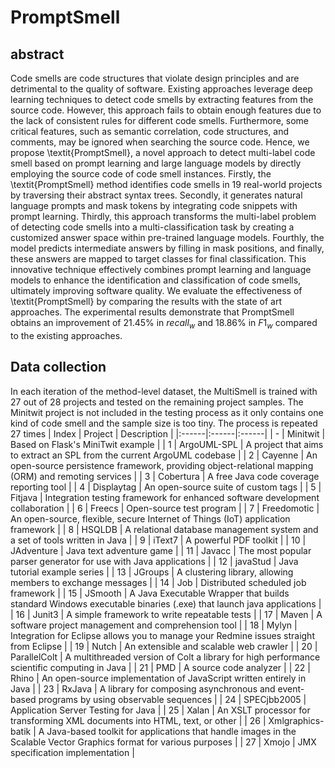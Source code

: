 # PromptSmell

## abstract
Code smells are code structures that violate design principles and are detrimental to the quality of software. Existing approaches leverage deep learning techniques to detect code smells by extracting features from the source code. However, this approach fails to obtain enough features due to the lack of consistent rules for different code smells. Furthermore, some critical features, such as semantic correlation, code structures, and comments, may be ignored when searching the source code. Hence, we propose \textit{PromptSmell}, a novel approach to detect multi-label code smell based on prompt learning and large language models by directly employing the source code of code smell instances. Firstly, the \textit{PromptSmell} method identifies code smells in 19 real-world projects by traversing their abstract syntax trees. Secondly, it generates natural language prompts and mask tokens by integrating code snippets with prompt learning. Thirdly, this approach transforms the multi-label problem of detecting code smells into a multi-classification task by creating a customized answer space within pre-trained language models. Fourthly, the model predicts intermediate answers by filling in mask positions, and finally, these answers are mapped to target classes for final classification. This innovative technique effectively combines prompt learning and language models to enhance the identification and classification of code smells, ultimately improving software quality. We evaluate the effectiveness of \textit{PromptSmell} by comparing the results with the state of art approaches. The experimental results demonstrate that PromptSmell obtains an improvement of 21.45% in $recall_{w}$ and 18.86% in $F1_{w}$ compared to the existing approaches.

## Data collection
In each iteration of the method-level dataset, the MultiSmell is trained with 27 out of 28 projects and tested on the remaining project samples. The Minitwit project is not included in the testing process as it only contains one kind of code smell and the sample size is too tiny. The process is repeated 27 times
| Index | Project | Description |
|:------|:------|:------|
| - | Minitwit | Based on Flask's MiniTwit example |
| 1 | ArgoUML-SPL | A project that aims to extract an SPL from the current ArgoUML codebase |
| 2 | Cayenne | An open-source persistence framework, providing object-relational mapping (ORM) and remoting services |
| 3 | Cobertura | A free Java code coverage reporting tool |
| 4 | Displaytag | An open-source suite of custom tags |
| 5 | Fitjava | Integration testing framework for enhanced software development collaboration |
| 6 | Freecs | Open-source test program |
| 7 | Freedomotic | An open-source, flexible, secure Internet of Things (IoT) application framework |
| 8 | HSQLDB | A relational database management system and a set of tools written in Java |
| 9 | iText7 | A powerful PDF toolkit |
| 10 | JAdventure | Java text adventure game |
| 11 | Javacc | The most popular parser generator for use with Java applications |
| 12 | javaStud | Java tutorial example series |
| 13 | JGroups | A clustering library, allowing members to exchange messages |
| 14 | Job | Distributed scheduled job framework |
| 15 | JSmooth | A Java Executable Wrapper that builds standard Windows executable binaries (.exe) that launch java applications |
| 16 | Junit3 | A simple framework to write repeatable tests |
| 17 | Maven | A software project management and comprehension tool |
| 18 | Mylyn | Integration for Eclipse allows you to manage your Redmine issues straight from Eclipse |
| 19 | Nutch | An extensible and scalable web crawler |
| 20 | ParallelColt | A multithreaded version of Colt a library for high performance scientific computing in Java |
| 21 | PMD | A source code analyzer |
| 22 | Rhino | An open-source implementation of JavaScript written entirely in Java |
| 23 | RxJava | A library for composing asynchronous and event-based programs by using observable sequences |
| 24 | SPECjbb2005 | Application Server Testing for Java |
| 25 | Xalan | An XSLT processor for transforming XML documents into HTML, text, or other |
| 26 | Xmlgraphics-batik | A Java-based toolkit for applications that handle images in the Scalable Vector Graphics format for various purposes |
| 27 | Xmojo | JMX specification implementation |
